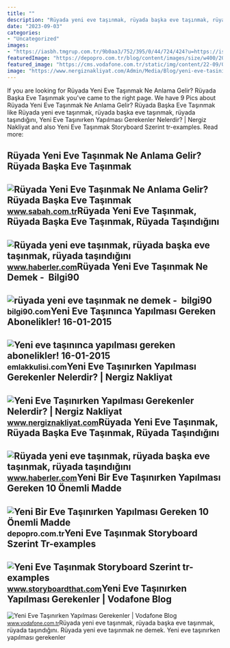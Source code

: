 ```yaml
---
title: ""
description: "Rüyada yeni eve taşınmak, rüyada başka eve taşınmak, rüyada taşındığını"
date: "2023-09-03"
categories:
- "Uncategorized"
images:
- "https://iasbh.tmgrup.com.tr/9b0aa3/752/395/0/44/724/424?u=https://isbh.tmgrup.com.tr/sbh/2022/05/26/ruyada-yeni-eve-tasinmak-ne-anlama-gelir-ruyada-baska-eve-tasinmak-anlami-1653573144790.jpg"
featuredImage: "https://depopro.com.tr/blog/content/images/size/w400/2022/08/yeni-eve-tasinirken-dikkat-edilmesi-gereken-10-madde.jpg"
featured_image: "https://cms.vodafone.com.tr/static/img/content/22-09/01/small-gettyimages-sb10066123bb-001.jpg"
image: "https://www.nergiznakliyat.com/Admin/Media/Blog/yeni-eve-tasinirken-yapilmasi-gerekenler-nelerdir.jpg"
---
```


If you are looking for Rüyada Yeni Eve Taşınmak Ne Anlama Gelir? Rüyada Başka Eve Taşınmak you've came to the right page. We have 9 Pics about Rüyada Yeni Eve Taşınmak Ne Anlama Gelir? Rüyada Başka Eve Taşınmak like Rüyada yeni eve taşınmak, rüyada başka eve taşınmak, rüyada taşındığını, Yeni Eve Taşınırken Yapılması Gerekenler Nelerdir? | Nergiz Nakliyat and also Yeni Eve Taşınmak Storyboard Szerint tr-examples. Read more:

Rüyada Yeni Eve Taşınmak Ne Anlama Gelir? Rüyada Başka Eve Taşınmak
-------------------------------------------------------------------

 ![Rüyada Yeni Eve Taşınmak Ne Anlama Gelir? Rüyada Başka Eve Taşınmak](https://iasbh.tmgrup.com.tr/9b0aa3/752/395/0/44/724/424?u=https://isbh.tmgrup.com.tr/sbh/2022/05/26/ruyada-yeni-eve-tasinmak-ne-anlama-gelir-ruyada-baska-eve-tasinmak-anlami-1653573144790.jpg) <small>www.sabah.com.tr</small>Rüyada Yeni Eve Taşınmak, Rüyada Başka Eve Taşınmak, Rüyada Taşındığını
-----------------------------------------------------------------------

 ![Rüyada yeni eve taşınmak, rüyada başka eve taşınmak, rüyada taşındığını](https://i.hbrcdn.com/haber/2021/09/13/ruyada-yeni-eve-tasinmak-ruyada-baska-eve-14391829_154_m.jpg) <small>www.haberler.com</small>Rüyada Yeni Eve Taşınmak Ne Demek - ️ Bilgi90
---------------------------------------------

 ![rüyada yeni eve taşınmak ne demek - ️ bilgi90](https://i2.milimaj.com/i/milliyet/75/0x0/5fb88a4c554283192cbac4e1.jpg) <small>bilgi90.com</small>Yeni Eve Taşınınca Yapılması Gereken Abonelikler! 16-01-2015
------------------------------------------------------------

 ![Yeni eve taşınınca yapılması gereken abonelikler! 16-01-2015](https://cdn.emlakkulisi.com/resim/orjinal/ODc2NzUyMz-yeni-eve-tasininca-yapilmasi-gereken-abonelikler.jpeg) <small>emlakkulisi.com</small>Yeni Eve Taşınırken Yapılması Gerekenler Nelerdir? | Nergiz Nakliyat
--------------------------------------------------------------------

 ![Yeni Eve Taşınırken Yapılması Gerekenler Nelerdir? | Nergiz Nakliyat](https://www.nergiznakliyat.com/Admin/Media/Blog/yeni-eve-tasinirken-yapilmasi-gerekenler-nelerdir.jpg) <small>www.nergiznakliyat.com</small>Rüyada Yeni Eve Taşınmak, Rüyada Başka Eve Taşınmak, Rüyada Taşındığını
-----------------------------------------------------------------------

 ![Rüyada yeni eve taşınmak, rüyada başka eve taşınmak, rüyada taşındığını](https://i.hbrcdn.com/haber/2021/09/13/ruyada-yeni-eve-tasinmak-ruyada-baska-eve-14391829_3345_amp.jpg) <small>www.haberler.com</small>Yeni Bir Eve Taşınırken Yapılması Gereken 10 Önemli Madde
---------------------------------------------------------

 ![Yeni Bir Eve Taşınırken Yapılması Gereken 10 Önemli Madde](https://depopro.com.tr/blog/content/images/size/w400/2022/08/yeni-eve-tasinirken-dikkat-edilmesi-gereken-10-madde.jpg) <small>depopro.com.tr</small>Yeni Eve Taşınmak Storyboard Szerint Tr-examples
------------------------------------------------

 ![Yeni Eve Taşınmak Storyboard Szerint tr-examples](https://cdn.storyboardthat.com/storyboard-srcsets/tr-examples/yeni-eve-tasinmak.png) <small>www.storyboardthat.com</small>Yeni Eve Taşınırken Yapılması Gerekenler | Vodafone Blog
--------------------------------------------------------

 ![Yeni Eve Taşınırken Yapılması Gerekenler | Vodafone Blog](https://cms.vodafone.com.tr/static/img/content/22-09/01/small-gettyimages-sb10066123bb-001.jpg) <small>www.vodafone.com.tr</small>Rüyada yeni eve taşınmak, rüyada başka eve taşınmak, rüyada taşındığını. Rüyada yeni eve taşınmak ne demek. Yeni eve taşınırken yapılması gerekenler
